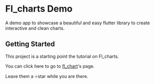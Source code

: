 # Fl_charts Demo

A demo app to showcase a beautiful and easy flutter library to create interactive and clean charts.

## Getting Started

This project is a starting point the tutorial on Fl_charts.

You can click here to go to [fl_chart](https://pub.dev/packages/fl_chart)'s page.

Leave them a ⭐star while you are there.

